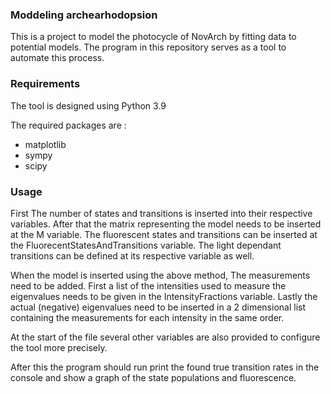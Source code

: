 ### Moddeling archearhodopsion
This is a project to model the photocycle of NovArch by fitting data to potential models. The program in this repository serves as a tool to automate this process.

### Requirements
The tool is designed using Python 3.9

The required packages are :
- matplotlib
- sympy
- scipy

### Usage
First The number of states and transitions is inserted into their respective variables. After that the matrix representing the model needs to be inserted at the M variable. The fluorescent states and transitions can be inserted at the FluorecentStatesAndTransitions variable. The light dependant transitions can be defined at its respective variable as well.

When the model is inserted using the above method, The measurements need to be added.
First a list of the intensities used to measure the eigenvalues needs to be given in the IntensityFractions variable. Lastly the actual (negative) eigenvalues need to be inserted in a 2 dimensional list containing the measurements for each intensity in the same order.

At the start of the file several other variables are also provided to configure the tool more precisely.

After this the program should run print the found true transition rates in the console and show a graph of the state populations and fluorescence.